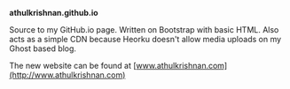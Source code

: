 **athulkrishnan.github.io**


Source to my GitHub.io page. Written on Bootstrap with basic HTML.
Also acts as a simple CDN because Heorku doesn't allow media uploads on my Ghost based blog.

The new website can be found at [www.athulkrishnan.com](http://www.athulkrishnan.com)
